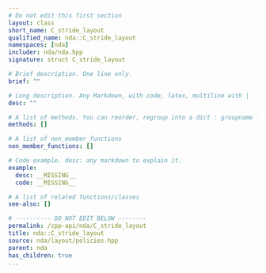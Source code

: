 ```yaml
---
# Do not edit this first section
layout: class
short_name: C_stride_layout
qualified_name: nda::C_stride_layout
namespaces: [nda]
includer: nda/nda.hpp
signature: struct C_stride_layout

# Brief description. One line only.
brief: ""

# Long description. Any Markdown, with code, latex, multiline with |
desc: ""

# A list of methods. You can reorder, regroup into a dict : groupname -> list
methods: []

# A list of non_member_functions
non_member_functions: []

# Code example. desc: any markdown to explain it.
example:
  desc: __MISSING__
  code: __MISSING__

# A list of related functions/classes
see-also: []

# ---------- DO NOT EDIT BELOW --------
permalink: /cpp-api/nda/C_stride_layout
title: nda::C_stride_layout
source: nda/layout/policies.hpp
parent: nda
has_children: true
...
```




